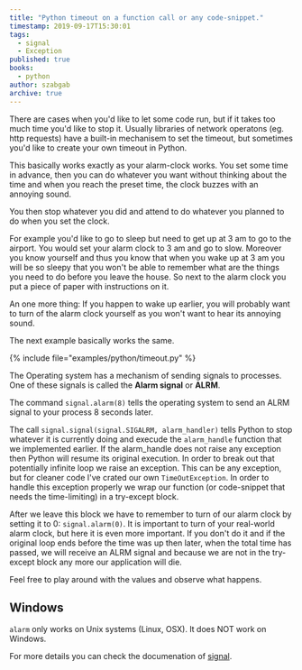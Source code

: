 ```yaml
---
title: "Python timeout on a function call or any code-snippet."
timestamp: 2019-09-17T15:30:01
tags:
  - signal
  - Exception
published: true
books:
  - python
author: szabgab
archive: true
---
```



There are cases when you'd like to let some code run, but if it takes too much time you'd like to stop it.
Usually libraries of network operatons (eg. http requests) have a built-in mechanisem to set the timeout,
but sometimes you'd like to create your own timeout in Python.


This basically works exactly as your alarm-clock works. You set some time in advance, then you can do whatever you want
without thinking about the time and when you reach the preset time, the clock buzzes with an annoying sound.

You then stop whatever you did and attend to do whatever you planned to do when you set the clock.

For example you'd like to go to sleep but need to get up at 3 am to go to the airport.
You would set your alarm clock to 3 am and go to slow.
Moreover you know yourself and thus you know that when you wake up at 3 am you will be so sleepy that you won't be able
to remember what are the things you need to do before you leave the house. So next to the alarm clock you put a piece of
paper with instructions on it.

An one more thing: If you happen to wake up earlier, you will probably want to turn of the alarm clock yourself as you
won't want to hear its annoying sound.

The next example basically works the same.

{% include file="examples/python/timeout.py" %}

The Operating system has a mechanism of sending signals to processes. One of these signals is called the <b>Alarm signal</b> or <b>ALRM</b>.

The command `signal.alarm(8)` tells the operating system to send an ALRM signal to your process 8 seconds later.

The call `signal.signal(signal.SIGALRM, alarm_handler)` tells Python to stop whatever it is currently doing and
execude the `alarm_handle` function that we implemented earlier. If the alarm_handle does not raise any exception
then Python will resume its original execution. In order to break out that potentially infinite loop we raise an
exception.
This can be any exception, but for cleaner code I've crated our own `TimeOutException`.
In order to handle this exception properly we wrap our function (or code-snippet that needs the time-limiting) in a
try-except block.

After we leave this block we have to remember to turn of our alarm clock by setting it to 0:
`signal.alarm(0)`. It is important to turn of your real-world alarm clock, but here it is even more important.
If you don't do it and if the original loop ends before the time was up then later, when the total time has passed,
we will receive an ALRM signal and because we are not in the try-except block any more our application will die.

Feel free to play around with the values and observe what happens.

## Windows

`alarm` only works on Unix systems (Linux, OSX). It does NOT work on Windows.

For more details you can check the documenation of [signal](https://docs.python.org/library/signal.html).

